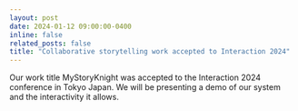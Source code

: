 ```yaml
---
layout: post
date: 2024-01-12 09:00:00-0400
inline: false
related_posts: false
title: "Collaborative storytelling work accepted to Interaction 2024"
---
```


Our work title MyStoryKnight was accepted to the Interaction 2024 conference in Tokyo Japan. We will be presenting a demo of our system and the interactivity it allows.
